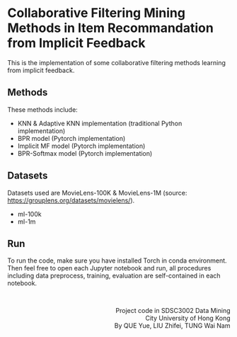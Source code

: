 # Collaborative Filtering Mining Methods in Item Recommandation from Implicit Feedback
This is the implementation of some collaborative filtering methods learning from implicit feedback.


## Methods
These methods include:
- KNN & Adaptive KNN implementation (traditional Python implementation)
- BPR model (Pytorch implementation)
- Implicit MF model (Pytorch implementation)
- BPR-Softmax model (Pytorch implementation)


## Datasets
Datasets used are MovieLens-100K & MovieLens-1M (source: https://grouplens.org/datasets/movielens/).
- ml-100k
- ml-1m


## Run
To run the code, make sure you have installed Torch in conda environment. Then feel free to open each Jupyter notebook and run, all procedures including data preprocess, training, evaluation are self-contained in each notebook.


<br>
<p align="right">Project code in SDSC3002 Data Mining<br>City University of Hong Kong<br>By QUE Yue, LIU Zhifei, TUNG Wai Nam</p>
